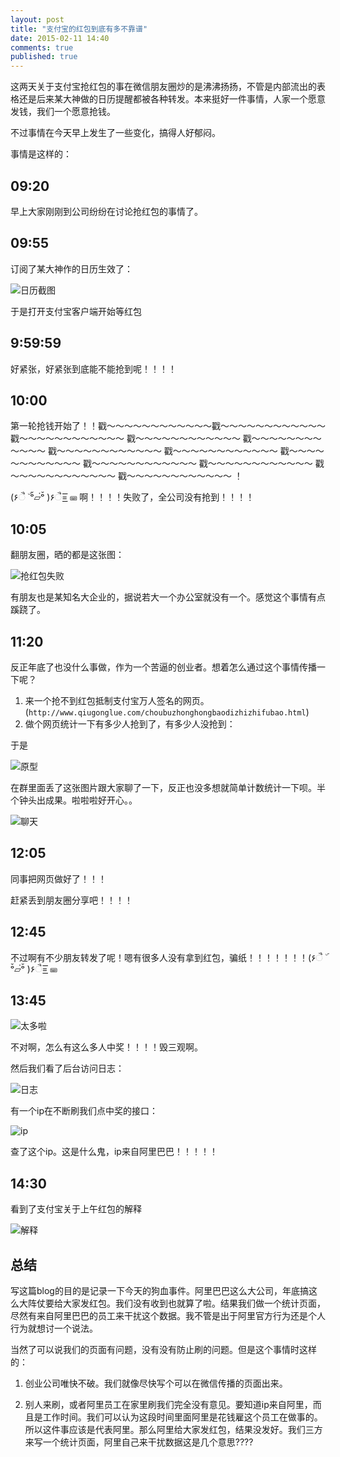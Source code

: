 ```yaml
---
layout: post
title: "支付宝的红包到底有多不靠谱"
date: 2015-02-11 14:40
comments: true
published: true
---
```


这两天关于支付宝抢红包的事在微信朋友圈炒的是沸沸扬扬，不管是内部流出的表格还是后来某大神做的日历提醒都被各种转发。本来挺好一件事情，人家一个愿意发钱，我们一个愿意抢钱。

不过事情在今天早上发生了一些变化，搞得人好郁闷。

事情是这样的：

## 09:20

早上大家刚刚到公司纷纷在讨论抢红包的事情了。

## 09:55

订阅了某大神作的日历生效了：

![日历截图](/images/hongbao/ical.jpg)

于是打开支付宝客户端开始等红包

## 9:59:59

好紧张，好紧张到底能不能抢到呢！！！！

## 10:00

第一轮抢钱开始了！！戳～～～～～～～～～～～～戳～～～～～～～～～～～～ 戳～～～～～～～～～～～～ 戳～～～～～～～～～～～～ 戳～～～～～～～～～～～～ 戳～～～～～～～～～～～～ 戳～～～～～～～～～～～～ 戳～～～～～～～～～～～～ 戳～～～～～～～～～～～～ 戳～～～～～～～～～～～～ 戳～～～～～～～～～～～～ 戳～～～～～～～～～～～～ ！



(۶ૈ ۜ ᵒ̌▱๋ᵒ̌ )۶ૈ=͟͟͞͞ ⌨ 啊！！！！失败了，全公司没有抢到！！！！



## 10:05

翻朋友圈，晒的都是这张图：

![抢红包失败](/images/hongbao/fail.jpg)

有朋友也是某知名大企业的，据说若大一个办公室就没有一个。感觉这个事情有点蹊跷了。


## 11:20

反正年底了也没什么事做，作为一个苦逼的创业者。想着怎么通过这个事情传播一下呢？

1. 来一个抢不到红包抵制支付宝万人签名的网页。(`http://www.qiugonglue.com/choubuzhonghongbaodizhizhifubao.html`)
2. 做个网页统计一下有多少人抢到了，有多少人没抢到：

于是


![原型](/images/hongbao/sketch.jpg)


在群里面丢了这张图片跟大家聊了一下，反正也没多想就简单计数统计一下呗。半个钟头出成果。啦啦啦好开心。。


![聊天](/images/hongbao/QQ-chat.jpg)


## 12:05

同事把网页做好了！！！

赶紧丢到朋友圈分享吧！！！！


## 12:45

不过啊有不少朋友转发了呢！嗯有很多人没有拿到红包，骗纸！！！！！！！(۶ૈ ۜ ᵒ̌▱๋ᵒ̌ )۶ૈ=͟͟͞͞ ⌨


## 13:45

![太多啦](/images/hongbao/too-many.jpg)


不对啊，怎么有这么多人中奖！！！！毁三观啊。


然后我们看了后台访问日志：

![日志](/images/hongbao/log.jpg)

有一个ip在不断刷我们点中奖的接口：

![ip](/images/hongbao/ip.jpg)


查了这个ip。这是什么鬼，ip来自阿里巴巴！！！！！


## 14:30

看到了支付宝关于上午红包的解释

![解释](/images/hongbao/zfb.jpg)


## 总结

写这篇blog的目的是记录一下今天的狗血事件。阿里巴巴这么大公司，年底搞这么大阵仗要给大家发红包。我们没有收到也就算了啦。结果我们做一个统计页面，尽然有来自阿里巴巴的员工来干扰这个数据。我不管是出于阿里官方行为还是个人行为就想讨一个说法。

当然了可以说我们的页面有问题，没有没有防止刷的问题。但是这个事情时这样的：

1. 创业公司唯快不破。我们就像尽快写个可以在微信传播的页面出来。

2. 别人来刷，或者阿里员工在家里刷我们完全没有意见。要知道ip来自阿里，而且是工作时间。我们可以认为这段时间里面阿里是花钱雇这个员工在做事的。所以这件事应该是代表阿里。那么阿里给大家发红包，结果没发好。我们三方来写一个统计页面，阿里自己来干扰数据这是几个意思????
